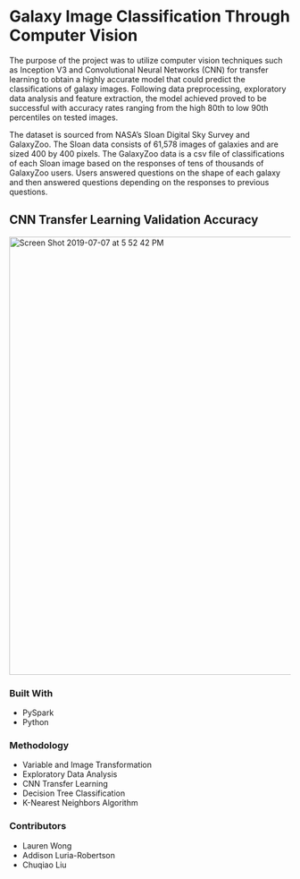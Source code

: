 # Galaxy Image Classification Through Computer Vision

The purpose of the project was to utilize computer vision techniques such as Inception V3 and Convolutional Neural Networks
(CNN) for transfer learning to obtain a highly accurate model that could predict the classifications of galaxy images. Following data
preprocessing, exploratory data analysis and feature extraction, the model achieved proved to be successful with accuracy rates
ranging from the high 80th to low 90th percentiles on tested images.

The dataset is sourced from NASA’s Sloan Digital Sky Survey and GalaxyZoo. The Sloan data consists of 61,578 images of galaxies and are sized 400 by 400 pixels. The GalaxyZoo data is a csv file of
classifications of each Sloan image based on the responses of tens of thousands of GalaxyZoo users. Users answered questions on the shape of each galaxy and then answered questions depending on the
responses to previous questions.

## CNN Transfer Learning Validation Accuracy
<img width="783" alt="Screen Shot 2019-07-07 at 5 52 42 PM" src="https://user-images.githubusercontent.com/30671201/60776313-25defd00-a0e0-11e9-8249-54ed9f52d050.png">


### Built With
* PySpark
* Python

### Methodology
* Variable and Image Transformation
* Exploratory Data Analysis
* CNN Transfer Learning
* Decision Tree Classification
* K-Nearest Neighbors Algorithm

### Contributors
* Lauren Wong
* Addison Luria-Robertson
* Chuqiao Liu
